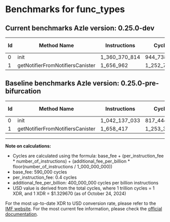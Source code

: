 # Benchmarks for func_types

## Current benchmarks Azle version: 0.25.0-dev

| Id  | Method Name                      | Instructions  | Cycles      | USD           | USD/Million Calls | Change                                |
| --- | -------------------------------- | ------------- | ----------- | ------------- | ----------------- | ------------------------------------- |
| 0   | init                             | 1_360_370_814 | 944_738_325 | $0.0012561902 | $1_256.19         | <font color="red">+318_233_781</font> |
| 1   | getNotifierFromNotifiersCanister | 1_656_962     | 1_252_784   | $0.0000016658 | $1.66             | <font color="green">-1_455</font>     |

## Baseline benchmarks Azle version: 0.25.0-pre-bifurcation

| Id  | Method Name                      | Instructions  | Cycles      | USD           | USD/Million Calls |
| --- | -------------------------------- | ------------- | ----------- | ------------- | ----------------- |
| 0   | init                             | 1_042_137_033 | 817_444_813 | $0.0010869318 | $1_086.93         |
| 1   | getNotifierFromNotifiersCanister | 1_658_417     | 1_253_366   | $0.0000016666 | $1.66             |

---

**Note on calculations:**

-   Cycles are calculated using the formula: base_fee + (per_instruction_fee \* number_of_instructions) + (additional_fee_per_billion \* floor(number_of_instructions / 1_000_000_000))
-   base_fee: 590_000 cycles
-   per_instruction_fee: 0.4 cycles
-   additional_fee_per_billion: 400_000_000 cycles per billion instructions
-   USD value is derived from the total cycles, where 1 trillion cycles = 1 XDR, and 1 XDR = $1.329670 (as of October 24, 2024)

For the most up-to-date XDR to USD conversion rate, please refer to the [IMF website](https://www.imf.org/external/np/fin/data/rms_sdrv.aspx).
For the most current fee information, please check the [official documentation](https://internetcomputer.org/docs/current/developer-docs/gas-cost#execution).
